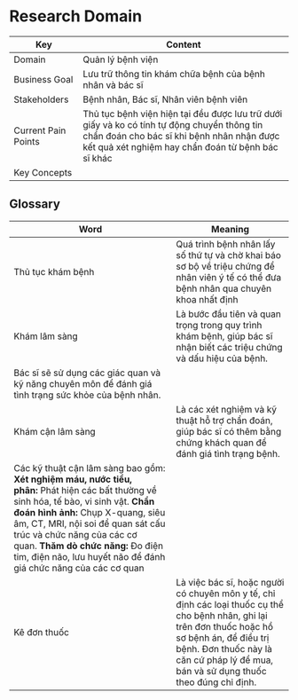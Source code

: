 # Research Domain

| Key | Content |
| --- | --- |
| Domain | Quản lý bệnh viện |
| Business Goal | Lưu trữ thông tin khám chữa bệnh của bệnh nhân và bác sĩ |
| Stakeholders | Bệnh nhân, Bác sĩ, Nhân viên bệnh viên |
| Current Pain Points | Thủ tục bệnh viện hiện tại đều được lưu trữ dưới giấy và ko có tính tự động chuyển thông tin chẩn đoán cho bác sĩ khi bệnh nhân nhận được kết quả xét nghiệm hay chẩn đoán từ bệnh bác sĩ khác |
| Key Concepts |  |

## Glossary

| Word | Meaning |
| --- | --- |
| Thủ tục khám bệnh | Quá trình bệnh nhân lấy số thứ tự và chờ khai báo sơ bộ về triệu chứng để nhân viên ý tế có thể đưa bệnh nhân qua chuyên khoa nhất định |
| Khám lâm sàng | Là bước đầu tiên và quan trọng trong quy trình khám bệnh, giúp bác sĩ nhận biết các triệu chứng và dấu hiệu của bệnh.
Bác sĩ sẽ sử dụng các giác quan và kỹ năng chuyên môn để đánh giá tình trạng sức khỏe của bệnh nhân.  |
| Khám cận lâm sàng | Là các xét nghiệm và kỹ thuật hỗ trợ chẩn đoán, giúp bác sĩ có thêm bằng chứng khách quan để đánh giá tình trạng bệnh.
Các kỹ thuật cận lâm sàng bao gồm: **Xét nghiệm máu, nước tiểu, phân:** Phát hiện các bất thường về sinh hóa, tế bào, vi sinh vật. **Chẩn đoán hình ảnh:** Chụp X-quang, siêu âm, CT, MRI, nội soi để quan sát cấu trúc và chức năng của các cơ quan. **Thăm dò chức năng:** Đo điện tim, điện não, lưu huyết não để đánh giá chức năng của các cơ quan |
| Kê đơn thuốc | Là việc bác sĩ, hoặc người có chuyên môn y tế, chỉ định các loại thuốc cụ thể cho bệnh nhân, ghi lại trên đơn thuốc hoặc hồ sơ bệnh án, để điều trị bệnh. Đơn thuốc này là căn cứ pháp lý để mua, bán và sử dụng thuốc theo đúng chỉ định.  |
